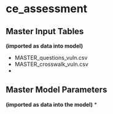 # ce_assessment

## Master Input Tables 
**(imported as data into model)**
* MASTER_questions_vuln.csv
* MASTER_crosswalk_vuln.csv
*
## Master Model Parameters
**(imported as data into the model)**
* 
